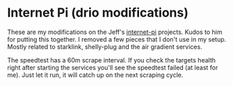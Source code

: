 # Internet Pi (drio modifications)

These are my modifications on the Jeff's
[internet-pi](https://github.com/geerlingguy/internet-pi) projects. Kudos to
him for putting this together. I removed a few pieces that I don't use in my
setup. Mostly related to starklink, shelly-plug and the air gradient services.

The speedtest has a 60m scrape interval. If you check the targets health right
after starting the services you'll see the speedtest failed (at least for me).
Just let it run, it will catch up on the next scraping cycle.
